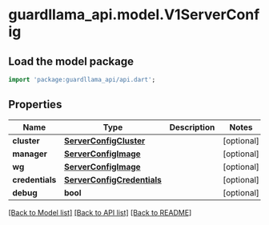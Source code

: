 # guardllama_api.model.V1ServerConfig

## Load the model package
```dart
import 'package:guardllama_api/api.dart';
```

## Properties
Name | Type | Description | Notes
------------ | ------------- | ------------- | -------------
**cluster** | [**ServerConfigCluster**](ServerConfigCluster.md) |  | [optional] 
**manager** | [**ServerConfigImage**](ServerConfigImage.md) |  | [optional] 
**wg** | [**ServerConfigImage**](ServerConfigImage.md) |  | [optional] 
**credentials** | [**ServerConfigCredentials**](ServerConfigCredentials.md) |  | [optional] 
**debug** | **bool** |  | [optional] 

[[Back to Model list]](../README.md#documentation-for-models) [[Back to API list]](../README.md#documentation-for-api-endpoints) [[Back to README]](../README.md)



